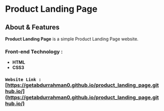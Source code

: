 # **Product Landing Page**

## About & Features

**Product Landing Page** is a simple Product Landing Page website.

### Front-end Technology : 
- **HTML**
- **CSS3**
### `Website Link :` [https://getabdurrahman0.github.io/product_landing_page.github.io/](https://getabdurrahman0.github.io/product_landing_page.github.io/)


